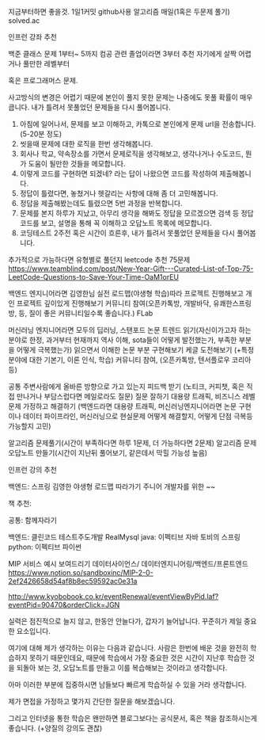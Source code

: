 지금부터하면 좋을것.
1일1커밋 github사용
알고리즘 매일(1혹은 두문제 풀기)
solved.ac

인프런 강좌 추천


백준 클래스 문제 1부터~ 5까지
컴공 관련 졸업이라면 3부터 추천
자기에게 살짝 어렵거나 풀만한 레벨부터

혹은 프로그래머스 문제.

사고방식의 변경은 어렵기 때문에 본인이 풀지 못한 문제는 나중에도 못풀 확률이 매우 큽니다. 
내가 틀려서 못풀었던 문제들을 다시 풀어봅니다.

1. 아침에 일어나서, 문제를 보고 이해하고, 카톡으로 본인에게 문제 url을 전송합니다. (5-20분 정도) 
2. 씻을때 문제에 대한 로직을 한번 생각해봅니다. 
3. 회사나 학교, 약속장소를 가면서 문제로직을 생각해보고, 생각나거나 수도코드, 뭔가 도움이 될만한 것들을 메모합니다. 
4. 이렇게 코드를 구현하면 되겠네? 라는 답이 나왔으면 코드를 작성하여 제출해봅니다.
5. 정답이 틀렸다면, 놓쳤거나 헷갈리는 사항에 대해 좀 더 고민해봅니다.
6. 정답을 제출해봤는데도 틀렸으면 5번 과정을 반복합니다. 
7. 문제를 본지 하루가 지났고, 아무리 생각을 해봐도 정답을 모르겠으면 검색 등 정답 코드를 보고, 설명을 통해 꼭 이해하고 오답노트 목록에 메모합니다.
8. 코딩테스트 2주전 혹은 시간이 흐른후, 내가 틀려서 못풀었던 문제들을 다시 풀어봅니다.


추가적으로 가능하다면 
유형별로 풀던지 leetcode 추천 75문제
https://www.teamblind.com/post/New-Year-Gift---Curated-List-of-Top-75-LeetCode-Questions-to-Save-Your-Time-OaM1orEU



백엔드 엔지니어라면
김영한님 실전 로드맵(야생형 학습)따라
프로젝트 진행해보고 개인 프로젝트 깊이있게 진행해보기
커뮤니티 참여(오픈카톡방, 개발바닥, 유쾌한스프링방, 등, 질이 좋은 커뮤니티일수록 좋습니다.)
FLab 

머신러닝 엔지니어라면
모두의 딥러닝,
스탠포드
논문 트렌드 읽기(자신이가고자 하는 분야로 한정, 
과거부터 현재까지 역사 이해, sota들이 어떻게 발전했는가, 부족한 부분을 어떻게 극복했는가)
읽으면서 이해한 논문 부분 구현해보기
케글 도전해보기
(+특정 분야에 대한 기본기, 이론 인식, 학습)
커뮤니티 참여, (오픈카톡방, 텐서플로우 코리아 등)

공통
주변사람에게 올바른 방향으로 가고 있는지 피드백 받기
(노티크, 커피챗, 혹은 직접 만나거나 부담스럽다면 메일로라도 질문)
질문 잘하기
대용량 트래픽, 비즈니스 레벨 문제 가정하고 해결하기
(백엔드라면 대용량 트래픽, 머신러닝엔지니어라면 논문 구현이나 데이터 파이프라인, 머신러닝으로 현실문제 어떻게 해결할지, 어떻게 단점 극복등 가능할지 고민)

알고리즘 문제풀기(시간이 부족하다면 하루 1문제, 더 가능하다면 2문제)
알고리즘 문제 오답노트 만들기(시간이 지난뒤 풀어보기, 같은데서 막힐 가능성 높음)


인프런 강의 추천

백엔드:
스프링 김영한 야생형 로드맵 따라가기
주니어 개발자를 위한 ~~



책 추천:

공통:
함께자라기

백엔드:
클린코드
테스트주도개발
RealMysql
java:
	이펙티브 자바
	토비의 스프링
python:
	이펙티브 파이썬


MIP 서비스 예시 보여드리기
데이터사이언스/ 데이터엔지니어링/백엔드/프론트엔드
https://www.notion.so/sandboxinc/MIP-2-0-2ef2426658d54af8b8ec59592ac0e31a 

http://www.kyobobook.co.kr/eventRenewal/eventViewByPid.laf?eventPid=90470&orderClick=JGN



실력은 점진적으로 늘지 않고, 한동안 안늘다가, 갑자기 늘어납니다. 꾸준히가 제일 중요한 요소입니다.

여기에 대해 제가 생각하는 이유는 다음과 같습니다.
사람은 한번에 배운 것을 완전히 학습하지 못하기 때문인데요,
때문에 학습에서 가장 중요한 것은 시간이 지난후 학습한 것을 되돌아 보는 것,
오답노트를 만들고 이를 복습해보는 것이라고 생각합니다.

아마 이러한 부분에 집중하시면 남들보다 빠르게 학습하실 수 있을 거라 생각합니다.



제가 면접을 가정하고 몇가지 간단한 질문을 해보겠습니다.


그리고 인터넷을 통한 학습은 왠만하면 블로그보다는
공식문서, 혹은 책을 참조하시는게 좋습니다. (+양질의 강의도 괜찮)